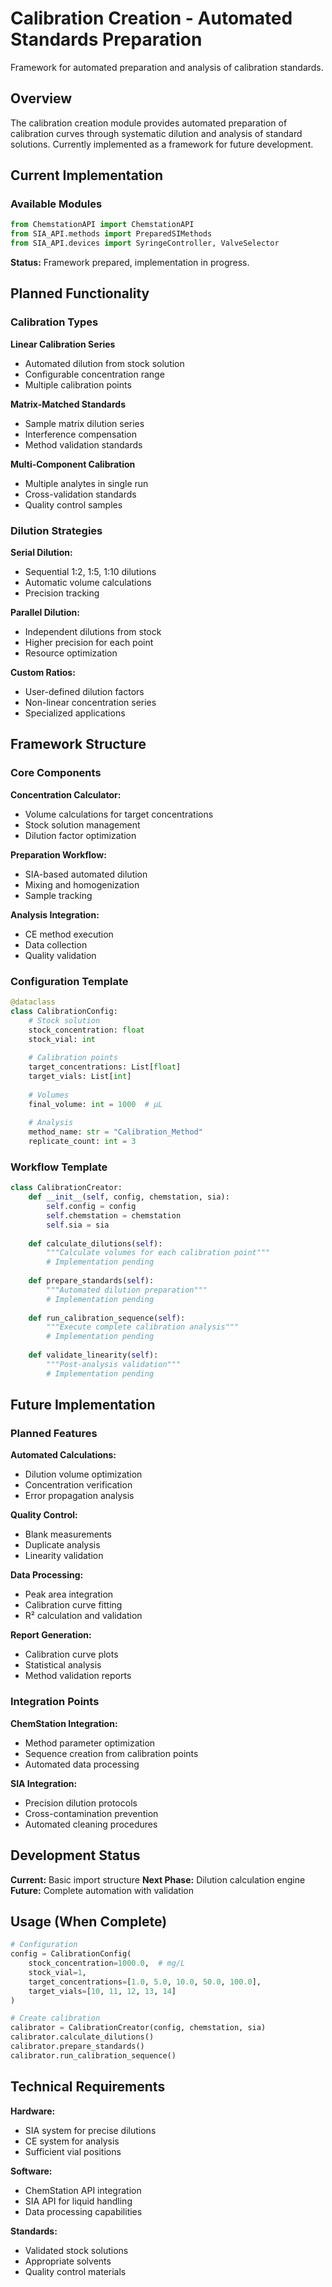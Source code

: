 # Calibration Creation - Automated Standards Preparation

Framework for automated preparation and analysis of calibration standards.

## Overview

The calibration creation module provides automated preparation of calibration curves through systematic dilution and analysis of standard solutions. Currently implemented as a framework for future development.

## Current Implementation

### Available Modules

```python
from ChemstationAPI import ChemstationAPI
from SIA_API.methods import PreparedSIMethods
from SIA_API.devices import SyringeController, ValveSelector
```

**Status:** Framework prepared, implementation in progress.

## Planned Functionality

### Calibration Types

**Linear Calibration Series**
- Automated dilution from stock solution
- Configurable concentration range
- Multiple calibration points

**Matrix-Matched Standards**
- Sample matrix dilution series
- Interference compensation
- Method validation standards

**Multi-Component Calibration**
- Multiple analytes in single run
- Cross-validation standards
- Quality control samples

### Dilution Strategies

**Serial Dilution:**
- Sequential 1:2, 1:5, 1:10 dilutions
- Automatic volume calculations
- Precision tracking

**Parallel Dilution:**
- Independent dilutions from stock
- Higher precision for each point
- Resource optimization

**Custom Ratios:**
- User-defined dilution factors
- Non-linear concentration series
- Specialized applications

## Framework Structure

### Core Components

**Concentration Calculator:**
- Volume calculations for target concentrations
- Stock solution management
- Dilution factor optimization

**Preparation Workflow:**
- SIA-based automated dilution
- Mixing and homogenization
- Sample tracking

**Analysis Integration:**
- CE method execution
- Data collection
- Quality validation

### Configuration Template

```python
@dataclass
class CalibrationConfig:
    # Stock solution
    stock_concentration: float
    stock_vial: int
    
    # Calibration points
    target_concentrations: List[float]
    target_vials: List[int]
    
    # Volumes
    final_volume: int = 1000  # µL
    
    # Analysis
    method_name: str = "Calibration_Method"
    replicate_count: int = 3
```

### Workflow Template

```python
class CalibrationCreator:
    def __init__(self, config, chemstation, sia):
        self.config = config
        self.chemstation = chemstation
        self.sia = sia
    
    def calculate_dilutions(self):
        """Calculate volumes for each calibration point"""
        # Implementation pending
        
    def prepare_standards(self):
        """Automated dilution preparation"""
        # Implementation pending
        
    def run_calibration_sequence(self):
        """Execute complete calibration analysis"""
        # Implementation pending
        
    def validate_linearity(self):
        """Post-analysis validation"""
        # Implementation pending
```

## Future Implementation

### Planned Features

**Automated Calculations:**
- Dilution volume optimization
- Concentration verification
- Error propagation analysis

**Quality Control:**
- Blank measurements
- Duplicate analysis
- Linearity validation

**Data Processing:**
- Peak area integration
- Calibration curve fitting
- R² calculation and validation

**Report Generation:**
- Calibration curve plots
- Statistical analysis
- Method validation reports

### Integration Points

**ChemStation Integration:**
- Method parameter optimization
- Sequence creation from calibration points
- Automated data processing

**SIA Integration:**
- Precision dilution protocols
- Cross-contamination prevention
- Automated cleaning procedures

## Development Status

**Current:** Basic import structure
**Next Phase:** Dilution calculation engine
**Future:** Complete automation with validation

## Usage (When Complete)

```python
# Configuration
config = CalibrationConfig(
    stock_concentration=1000.0,  # mg/L
    stock_vial=1,
    target_concentrations=[1.0, 5.0, 10.0, 50.0, 100.0],
    target_vials=[10, 11, 12, 13, 14]
)

# Create calibration
calibrator = CalibrationCreator(config, chemstation, sia)
calibrator.calculate_dilutions()
calibrator.prepare_standards()
calibrator.run_calibration_sequence()
```

## Technical Requirements

**Hardware:**
- SIA system for precise dilutions
- CE system for analysis
- Sufficient vial positions

**Software:**
- ChemStation API integration
- SIA API for liquid handling
- Data processing capabilities

**Standards:**
- Validated stock solutions
- Appropriate solvents
- Quality control materials